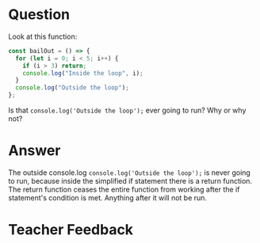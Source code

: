 # Question

Look at this function:

```js
const bailOut = () => {
  for (let i = 0; i < 5; i++) {
    if (i > 3) return;
    console.log("Inside the loop", i);
  }
  console.log("Outside the loop");
};
```

Is that `console.log('Outside the loop');` ever going to run? Why or why not?

# Answer

The outside console.log `console.log('Outside the loop');` is never going to run, because inside the simplified if statement there is a return function. The return function ceases the entire function from working after the if statement's condition is met. Anything after it will not be run.

# Teacher Feedback
